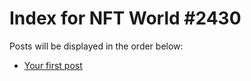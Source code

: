 # Index for NFT World #2430
Posts will be displayed in the order below:

- [Your first post](./001-first.md)

